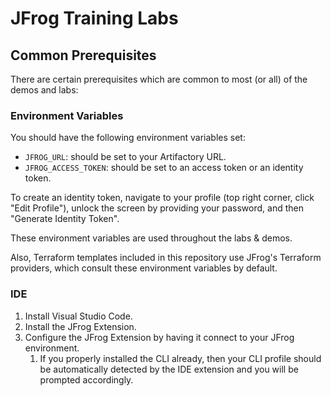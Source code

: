 # JFrog Training Labs

## Common Prerequisites

There are certain prerequisites which are common to most (or all) of the demos and labs:

### Environment Variables

You should have the following environment variables set:

* `JFROG_URL`: should be set to your Artifactory URL.
* `JFROG_ACCESS_TOKEN`: should be set to an access token or an identity token.

To create an identity token, navigate to your profile (top right corner, click "Edit Profile"),
unlock the screen by providing your password, and then "Generate Identity Token".

These environment variables are used throughout the labs & demos.

Also, Terraform templates included in this repository use JFrog's Terraform providers, which consult
these environment variables by default.

### IDE

1. Install Visual Studio Code.
2. Install the JFrog Extension.
3. Configure the JFrog Extension by having it connect to your JFrog environment.
   1. If you properly installed the CLI already, then your CLI profile should be automatically detected by the IDE extension
      and you will be prompted accordingly.
